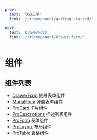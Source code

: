 ```yaml
---
prev:
  text: '快速上手'
  link: '/procomponent/getting-started/'

next:
  text: 'DrawerForm'
  link: '/procomponent/drawer-form/'
---
```


# 组件

## 组件列表

- [DrawerForm](./drawer-form/) 抽屉表单组件
- [ModalForm](./modal-form/) 弹窗表单组件
- [ProCard](./pro-card/) 卡片组件
- [ProDescriptions](./pro-descriptions/) 描述列表组件
- [ProForm](./pro-form/) 表单组件
- [ProLayout](./pro-layout/) 布局组件
- [ProTable](./pro-table/) 表格组件
